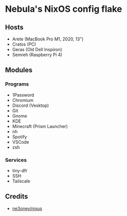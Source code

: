 # Nebula's NixOS config flake

## Hosts

- Arete (MacBook Pro M1, 2020, 13")
- Cratos (PC)
- Geras (Old Dell Inspiron)
- Semreh (Raspberry Pi 4)

## Modules

### Programs

- 1Password
- Chromium
- Discord (Vesktop)
- Git
- Gnome
- KDE
- Minecraft (Prism Launcher)
- nh
- Spotify
- VSCode
- zsh

### Services

- tiny-dfr
- SSH
- Tailscale

## Credits

- [ne3oney/nixus](https://github.com/n3oney/nixus)
